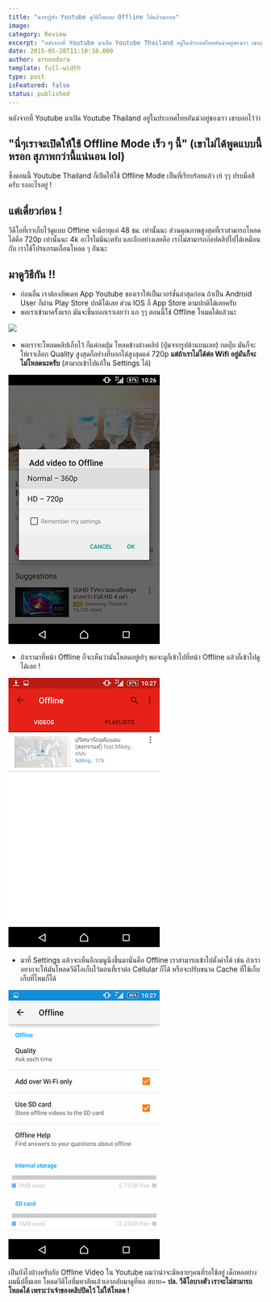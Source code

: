 ```yaml
---
title: "นายๆรู้ยัง Youtube ดูวีดีโอแบบ Offline ได้แล้วนะเออ"
image:
category: Review
excerpt: "หลังจากที่ Youtube มาเปิด Youtube Thailand อยู่ในประเทศไทยอันน่าอยู่ของเรา เขาบอกไว้ว่า นี่ๆเราจะเปิดให้ใช้ Offline Mode เร็ว ๆ นี้ (เขาไม่ได้พูดแบบนี้หรอก สุภาพกว่านี้แน่นอน lol) ซึ่งตอนนี้ Youtube Thailand ก็เปิดให้ใช้ Offline Mode เป็นที..."
date: 2015-05-28T11:10:18.000
author: arnondora
template: full-width
type: post
isFeatured: false
status: published
---
```


หลังจากที่ Youtube มาเปิด Youtube Thailand อยู่ในประเทศไทยอันน่าอยู่ของเรา เขาบอกไว้ว่า

## "นี่ๆเราจะเปิดให้ใช้ Offline Mode เร็ว ๆ นี้" (เขาไม่ได้พูดแบบนี้หรอก สุภาพกว่านี้แน่นอน lol)
ซึ่งตอนนี้ Youtube Thailand ก็เปิดให้ใช้ Offline Mode เป็นที่เรียบร้อยแล้ว เย้ ๆๆ ปรบมือสิครับ รออะไรอยู่ !

## แต่เดี๋ยวก่อน !
วีดีโอที่เราเก็บไว้ดูแบบ Offline จะมีอายุแค่ 48 ชม. เท่านั้นนะ ส่วนคุณภาพสูงสุดที่เราสามารถโหลดได้คือ 720p เท่านั้นนะ 4k อะไรไม่มีนะครับ และอีกอย่างเลยคือ เราไม่สามารถก๊อปคลิปไปได้เหมือนกับ เราใช้โปรแกรมเถื่อนโหลด ๆ กันนะ

## มาดูวิธีกัน !!

* ก่อนอื่น เราต้องอัพเดท App Youtube ของเราให้เป็นเวอร์ชั่นล่าสุดก่อน ถ้าเป็น Android User ก็ผ่าน Play Store ปกติได้เลย ส่วน IOS ก็ App Store ตามปกติได้เลยครับ
* พอเราเข้ามาครั้งแรก มันจะขึ้นบอกเราเลยว่า แก ๆๆ ตอนนี้ใช้ Offline โหมดได้แล้วนะ

![](https://scontent-sin1-1.xx.fbcdn.net/hphotos-xat1/v/l/t1.0-9/11351217_10207049753102700_1546301016899538203_n.jpg?oh=2d266a13616a7d0ed4a1bfd3d11104e7&oe=55F6926B)

* พอเราจะโหลดคลิปเก็บไว้ ก็แค่กดปุ่ม โหลดข้างล่างคลิป (ปุ่มจากรูปด้านบนเลย) กดปุ๊บ มันก็จะให้เราเลือก Quality สูงสุดก็อย่างที่บอกได้สูงสุดแค่ 720p **แต่ถ้าเราไม่ได้ต่อ Wifi อยู่มันก็จะไม่โหลดนะครับ** (สามาถเข้าไปแก้ใน Settings ได้)

![youtubeOffline1](./youtubeOffline1.png)

* ถ้าเรามาที่หน้า Offline ก็จะเห็นว่ามันโหลดอยู่เย้ๆ พอจะดูก็เข้าไปที่หน้า Offline แล้วก็เข้าไปดูได้เลย !

![youtubeOffline2](./youtubeOffline2.png)

* มาที่ Settings แล้วจะเห็นอีกเมนูนึงขึ้นมานั่นคือ Offline เราสามารถเข้าไปตั้งค่าได้ เช่น ถ้าเราอยากจะให้มันโหลดวีดีโอเก็บไว้ตอนที่เราต่อ Cellular ก็ได้ หรือจะปรับขนาด Cache ที่ใช้เก็บ เก็บที่ไหนก็ได้

![youtubeOffline3](./youtubeOffline3.png)

เป็นยังไงบ้างครับกับ Offline Video ใน Youtube ผมว่าน่าจะมีหลายๆคนที่รอใช้อยู่ เด็กหออย่างผมนี่ปลื้มเลย โหลดวีดีโอที่มหาลัยแล้วเอากลับมาดูที่หอ สบาย~
**ปล. วีดีโอบางตัว เราจะไม่สามารถโหลดได้ เพราะว่าเจ้าของคลิปปิดไว้ ไม่ให้โหลด !**

